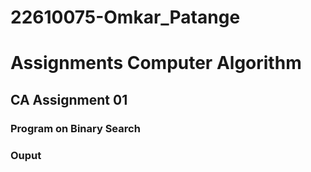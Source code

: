 # 22610075-Omkar_Patange
# Assignments Computer Algorithm

## CA Assignment 01
### Program on Binary Search

### Ouput

